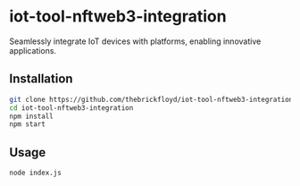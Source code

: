 # iot-tool-nftweb3-integration

Seamlessly integrate IoT devices with platforms, enabling innovative applications.

## Installation

```bash
git clone https://github.com/thebrickfloyd/iot-tool-nftweb3-integration.git
cd iot-tool-nftweb3-integration
npm install
npm start
```

## Usage
```bash
node index.js
```
